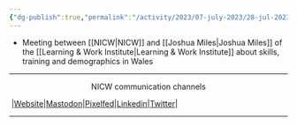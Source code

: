 ```yaml
---
{"dg-publish":true,"permalink":"/activity/2023/07-july-2023/28-jul-2023/"}
---
```



- Meeting between [[NICW\|NICW]] and [[Joshua Miles\|Joshua Miles]] of the [[Learning & Work Institute\|Learning & Work Institute]] about skills, training and demographics in Wales


***
<p style="text-align: center;">NICW communication channels</p>

󠁧 |[Website](https://nationalinfrastructurecommission.wales)|[Mastodon](https://toot.wales/@NICW)|[Pixelfed](https://pix.toot.wales/NICW)|[Linkedin](https://www.linkedin.com/company/26268509/)|[Twitter](https://twitter.com/InfraCommCymru)|
***
